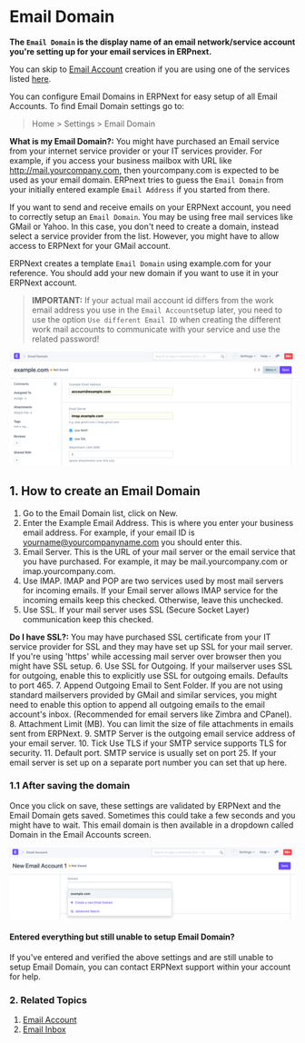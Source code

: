 
# Email Domain



**The `Email Domain` is the display name of an email network/service account you're setting up for your email services in ERPnext.**


You can skip to [Email Account](/docs/en/setting-up/email/email-account) creation if you are using one of the services listed [here](/docs/en/setting-up/email/email-inbox#2-create-an-email-domain).


You can configure Email Domains in ERPNext for easy setup of all Email Accounts. To find Email Domain settings go to:


> Home > Settings > Email Domain


**What is my Email Domain?:** You might have purchased an Email service from your internet service provider or your IT services provider. For example, if you access your business mailbox with URL like http://mail.yourcompany.com, then yourcompany.com is expected to be used as your email domain. ERPnext tries to guess the `Email Domain` from your initially entered example `Email Address` if you started from there.


If you want to send and receive emails on your ERPNext account, you need to correctly setup an `Email Domain`. You may be using free mail services like GMail or Yahoo. In this case, you don't need to create a domain, instead select a service provider from the list. However, you might have to allow access to ERPNext for your GMail account.


ERPNext creates a template `Email Domain` using example.com for your reference. You should add your new domain if you want to use it in your ERPNext account.


> **IMPORTANT:** If your actual mail account id differs from the work email address you use in the `Email Account`setup later, you need to use the option `Use different Email ID` when creating the different work mail accounts to communicate with your service and use the related password!


![Email Domain](/files/email-domain.png)


## 1. How to create an Email Domain


1. Go to the Email Domain list, click on New.
2. Enter the Example Email Address. This is where you enter your business email address. For example, if your email ID is yourname@yourcompanyname.com you should enter this.
3. Email Server. This is the URL of your mail server or the email service that you have purchased. For example, it may be mail.yourcompany.com or imap.yourcompany.com.
4. Use IMAP. IMAP and POP are two services used by most mail servers for incoming emails. If your Email server allows IMAP service for the incoming emails keep this checked. Otherwise, leave this unchecked.
5. Use SSL. If your mail server uses SSL (Secure Socket Layer) communication keep this checked.


**Do I have SSL?:** You may have purchased SSL certificate from your IT service provider for SSL and they may have set up SSL for your mail server. If you're using 'https' while accessing mail server over browser then you might have SSL setup.
6. Use SSL for Outgoing. If your mailserver uses SSL for outgoing, enable this to explicitly use SSL for outgoing emails. Defaults to port 465.
7. Append Outgoing Email to Sent Folder. If you are not using standard mailservers provided by GMail and similar services, you might need to enable this option to append all outgoing emails to the email account's inbox. (Recommended for email servers like Zimbra and CPanel).
8. Attachment Limit (MB). You can limit the size of file attachments in emails sent from ERPNext.
9. SMTP Server is the outgoing email service address of your email server.
10. Tick Use TLS if your SMTP service supports TLS for security.
11. Default port. SMTP service is usually set on port 25. If your email server is set up on a separate port number you can set that up here.


### 1.1 After saving the domain


Once you click on save, these settings are validated by ERPNext and the Email Domain gets saved. Sometimes this could take a few seconds and you might have to wait. This email domain is then available in a dropdown called Domain in the Email Accounts screen.


![Email domain in email account](/files/email-domain1.png)


#### Entered everything but still unable to setup Email Domain?


If you've entered and verified the above settings and are still unable to setup Email Domain, you can contact ERPNext support within your account for help.


### 2. Related Topics


1. [Email Account](/docs/en/setting-up/email/email-account)
2. [Email Inbox](/docs/en/setting-up/email/email-inbox)




